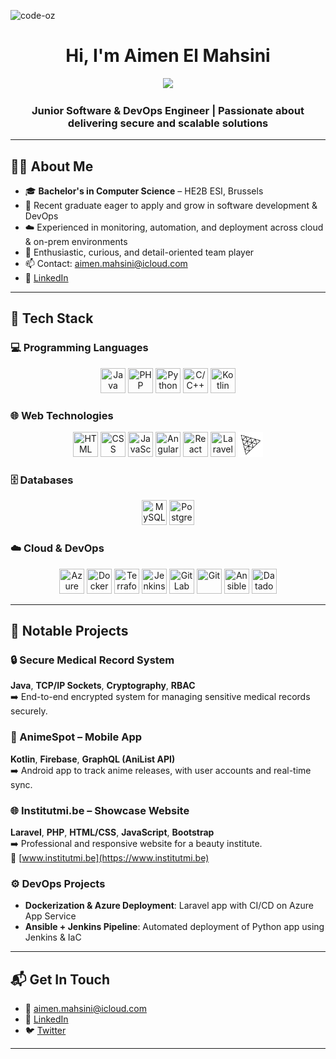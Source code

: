 <p align="left">
  <img src="https://komarev.com/ghpvc/?username=code-oz&label=Profile%20views&color=0e75b6&style=flat" alt="code-oz" />
</p>

<h1 align="center">Hi, I'm Aimen El Mahsini</h1>

<p align="center">
  <img src="https://readme-typing-svg.herokuapp.com?duration=2000&color=EBD41B&center=true&vCenter=true&lines=Software+%2F+DevOps+Engineer;Cloud+%7C+Automation+%7C+Monitoring" />
</p>

<h3 align="center">Junior Software & DevOps Engineer | Passionate about delivering secure and scalable solutions</h3>

---

## 👨‍💻 About Me

- 🎓 **Bachelor's in Computer Science** – HE2B ESI, Brussels  
- 💼 Recent graduate eager to apply and grow in software development & DevOps  
- ☁️ Experienced in monitoring, automation, and deployment across cloud & on-prem environments  
- 🔧 Enthusiastic, curious, and detail-oriented team player  
- 📫 Contact: [aimen.mahsini@icloud.com](mailto:aimen.mahsini@icloud.com)  
- 🔗 [LinkedIn](https://www.linkedin.com/in/aimen-elm)

---

## 🔧 Tech Stack

### 💻 Programming Languages

<p align="center">
  <img src="https://cdn.jsdelivr.net/gh/devicons/devicon/icons/java/java-original.svg" title="Java" width="40" height="40"/>
  <img src="https://cdn.jsdelivr.net/gh/devicons/devicon/icons/php/php-original.svg" title="PHP" width="40" height="40"/>
  <img src="https://cdn.jsdelivr.net/gh/devicons/devicon/icons/python/python-original.svg" title="Python" width="40" height="40"/>
  <img src="https://cdn.jsdelivr.net/gh/devicons/devicon/icons/cplusplus/cplusplus-original.svg" title="C/C++" width="40" height="40"/>
  <img src="https://cdn.jsdelivr.net/gh/devicons/devicon/icons/kotlin/kotlin-original.svg" title="Kotlin" width="40" height="40"/>
</p>

### 🌐 Web Technologies

<p align="center">
  <img src="https://cdn.jsdelivr.net/gh/devicons/devicon/icons/html5/html5-original.svg" title="HTML" width="40" height="40"/>
  <img src="https://cdn.jsdelivr.net/gh/devicons/devicon/icons/css3/css3-original.svg" title="CSS" width="40" height="40"/>
  <img src="https://cdn.jsdelivr.net/gh/devicons/devicon/icons/javascript/javascript-original.svg" title="JavaScript" width="40" height="40"/>
  <img src="https://cdn.jsdelivr.net/gh/devicons/devicon/icons/angularjs/angularjs-original.svg" title="Angular" width="40" height="40"/>
  <img src="https://cdn.jsdelivr.net/gh/devicons/devicon/icons/react/react-original.svg" title="React" width="40" height="40"/>
  <img src="https://cdn.jsdelivr.net/npm/simple-icons@v10/icons/laravel.svg" title="Laravel" width="40" height="40" style="fill:#FF2D20;"/>
  <img src="https://raw.githubusercontent.com/devicons/devicon/master/icons/threejs/threejs-original.svg" title="Three.js" width="40" height="40"/>
</p>

### 🗄️ Databases

<p align="center">
  <img src="https://cdn.jsdelivr.net/gh/devicons/devicon/icons/mysql/mysql-original.svg" title="MySQL" width="40" height="40"/>
  <img src="https://cdn.jsdelivr.net/gh/devicons/devicon/icons/postgresql/postgresql-original.svg" title="PostgreSQL" width="40" height="40"/>
</p>

### ☁️ Cloud & DevOps

<p align="center">
  <img src="https://cdn.jsdelivr.net/gh/devicons/devicon/icons/azure/azure-original.svg" title="Azure" width="40" height="40"/>
  <img src="https://cdn.jsdelivr.net/gh/devicons/devicon/icons/docker/docker-original.svg" title="Docker" width="40" height="40"/>
  <img src="https://cdn.jsdelivr.net/gh/devicons/devicon/icons/terraform/terraform-original.svg" title="Terraform" width="40" height="40"/>
  <img src="https://cdn.jsdelivr.net/gh/devicons/devicon/icons/jenkins/jenkins-original.svg" title="Jenkins" width="40" height="40"/>
  <img src="https://cdn.jsdelivr.net/gh/devicons/devicon/icons/gitlab/gitlab-original.svg" title="GitLab CI/CD" width="40" height="40"/>
  <img src="https://cdn.jsdelivr.net/gh/devicons/devicon/icons/git/git-original.svg" title="Git" width="40" height="40"/>
  <img src="https://www.vectorlogo.zone/logos/ansible/ansible-icon.svg" title="Ansible" width="40" height="40"/>
  <img src="https://www.vectorlogo.zone/logos/datadoghq/datadoghq-icon.svg" title="Datadog" width="40" height="40"/>
</p>

---

## 🧪 Notable Projects

### 🔒 Secure Medical Record System  
**Java**, **TCP/IP Sockets**, **Cryptography**, **RBAC**  
➡️ End-to-end encrypted system for managing sensitive medical records securely.

### 📱 AnimeSpot – Mobile App  
**Kotlin**, **Firebase**, **GraphQL (AniList API)**  
➡️ Android app to track anime releases, with user accounts and real-time sync.

### 🌐 Institutmi.be – Showcase Website  
**Laravel**, **PHP**, **HTML/CSS**, **JavaScript**, **Bootstrap**  
➡️ Professional and responsive website for a beauty institute.  
🔗 [www.institutmi.be](https://www.institutmi.be)

### ⚙️ DevOps Projects

- **Dockerization & Azure Deployment**: Laravel app with CI/CD on Azure App Service  
- **Ansible + Jenkins Pipeline**: Automated deployment of Python app using Jenkins & IaC

---

## 📬 Get In Touch

- 📧 [aimen.mahsini@icloud.com](mailto:aimen.mahsini@icloud.com)  
- 💼 [LinkedIn](https://www.linkedin.com/in/aimen-elm)  
- 🐦 [Twitter](https://twitter.com/code__oz)

---

